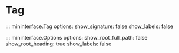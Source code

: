 # Tag
::: mininterface.Tag
    options:
      show_signature: false
      show_labels: false

::: mininterface.Options
    options:
      show_root_full_path: false
      show_root_heading: true
      show_labels: false
